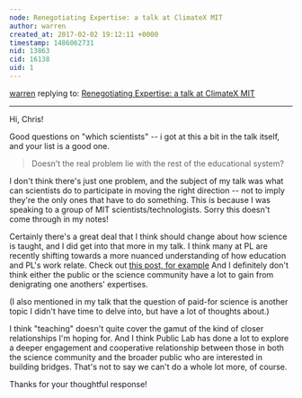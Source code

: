 ```yaml
---
node: Renegotiating Expertise: a talk at ClimateX MIT
author: warren
created_at: 2017-02-02 19:12:11 +0000
timestamp: 1486062731
nid: 13863
cid: 16138
uid: 1
---
```




[warren](../profile/warren) replying to: [Renegotiating Expertise: a talk at ClimateX MIT](../notes/warren/01-18-2017/renegotiating-expertise-a-talk-at-climatex-mit)

----
Hi, Chris! 

Good questions on "which scientists" -- i got at this a bit in the talk itself, and your list is a good one. 

> Doesn’t the real problem lie with the rest of the educational system?

I don't think there's just one problem, and the subject of my talk was what can scientists do to participate in moving the right direction -- not to imply they're the only ones that have to do something. This is because I was speaking to a group of MIT scientists/technologists. Sorry this doesn't come through in my notes! 

Certainly there's a great deal that I think should change about how science is taught, and I did get into that more in my talk. I think many at PL are recently shifting towards a more nuanced understanding of how education and PL's work relate. Check out [this post, for example](https://publiclab.org/notes/kanarinka/12-29-2016/designing-tools-for-learners-not-users) And I definitely don't think either the public or the science community have a lot to gain from denigrating one anothers' expertises. 

(I also mentioned in my talk that the question of paid-for science is another topic I didn't have time to delve into, but have a lot of thoughts about.)

I think "teaching" doesn't quite cover the gamut of the kind of closer relationships I'm hoping for. And I think Public Lab has done a lot to explore a deeper engagement and cooperative relationship between those in both the science community and the broader public who are interested in building bridges. That's not to say we can't do a whole lot more, of course. 

Thanks for your thoughtful response!
